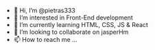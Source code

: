 - 👋 Hi, I’m @pietras333
- 👀 I’m interested in Front-End development
- 🌱 I’m currently learning HTML, CSS, JS & React
- 💞️ I’m looking to collaborate on jasperHm
- 📫 How to reach me ...

<!---
pietras333/pietras333 is a ✨ special ✨ repository because its `README.md` (this file) appears on your GitHub profile.
You can click the Preview link to take a look at your changes.
--->

